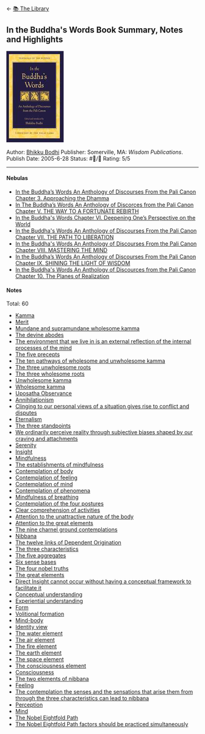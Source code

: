 \<- [📚 The Library](🔮%20The%20Cosmos/The%20Library.md)

## In the Buddha's Words Book Summary, Notes and Highlights

[ ![150](5BE2ABEC-635B-41AD-B177-3892CE30F8AB.jpeg) ](https://www.amazon.com/gp/aw/d/B003XF1LIO/ref=tmm_kin_swatch_0?ie=UTF8&qid=1650578812&sr=8-1)

Author: [Bhikku Bodhi]()
Publisher: Somerville, MA: *Wisdom Publications*.
Publish Date: 2005-6-28
Status: #💫/💫 
Rating: 5/5

---

#### Nebulas

* [In the Buddha’s Words An Anthology of Discourses From the Pali Canon Chapter 3. Approaching the Dhamma](In%20the%20Buddha%E2%80%99s%20Words%20An%20Anthology%20of%20Discourses%20From%20the%20Pali%20Canon%20Chapter%203.%20Approaching%20the%20Dhamma.md)
* [In The Buddha’s Words An Anthology of Discorces from the Pali Canon Chapter V. THE WAY TO A FORTUNATE REBIRTH](In%20The%20Buddha%E2%80%99s%20Words%20An%20Anthology%20of%20Discorces%20from%20the%20Pali%20Canon%20Chapter%20V.%20THE%20WAY%20TO%20A%20FORTUNATE%20REBIRTH.md)
* [In the Buddha's Words Chapter VI. Deepening One’s Perspective on the World](In%20the%20Buddha's%20Words%20Chapter%20VI.%20Deepening%20One%E2%80%99s%20Perspective%20on%20the%20World.md)
* [In the Buddha's Words An Anthology of Discourses From the Pali Canon Chapter VII. THE PATH TO LIBERATION](In%20the%20Buddha's%20Words%20An%20Anthology%20of%20Discourses%20From%20the%20Pali%20Canon%20Chapter%20VII.%20THE%20PATH%20TO%20LIBERATION.md)
* [In the Buddha's Words An Anthology of Discourses From the Pali Canon Chapter VIII. MASTERING THE MIND](In%20the%20Buddha's%20Words%20An%20Anthology%20of%20Discourses%20From%20the%20Pali%20Canon%20Chapter%20VIII.%20MASTERING%20THE%20MIND.md)
* [In the Buddha’s Words An Anthology of Discourses From the Pali Canon Chapter IX. SHINING THE LIGHT OF WISDOM](In%20the%20Buddha%E2%80%99s%20Words%20An%20Anthology%20of%20Discourses%20From%20the%20Pali%20Canon%20Chapter%20IX.%20SHINING%20THE%20LIGHT%20OF%20WISDOM.md)
* [In the Buddha's Words An Anthology of Discources from the Pali Canon Chapter 10. The Planes of Realization](In%20the%20Buddha's%20Words%20An%20Anthology%20of%20Discources%20from%20the%20Pali%20Canon%20Chapter%2010.%20The%20Planes%20of%20Realization.md)

#### Notes

Total: 60

* [Kamma](Kamma.md)
* [Merit](Merit.md)
* [Mundane and supramundane wholesome kamma](Mundane%20and%20supramundane%20wholesome%20kamma.md) 
* [The devine abodes](The%20devine%20abodes.md) 
* [The environment that we live in is an external reflection of the internal processes of the mind](The%20environment%20that%20we%20live%20in%20is%20an%20external%20reflection%20of%20the%20internal%20processes%20of%20the%20mind.md)
* [The five precepts](The%20five%20precepts.md)
* [The ten pathways of wholesome and unwholesome kamma](The%20ten%20pathways%20of%20wholesome%20and%20unwholesome%20kamma.md)
* [The three unwholesome roots](The%20three%20unwholesome%20roots.md)
* [The three wholesome roots](The%20three%20wholesome%20roots.md)
* [Unwholesome kamma](Unwholesome%20kamma.md)
* [Wholesome kamma](Wholesome%20kamma.md)
* [Uposatha Observance](Uposatha%20Observance.md)
* [Annihilationism](Annihilationism.md)
* [Clinging to our personal views of a situation gives rise to conflict and disputes](Clinging%20to%20our%20personal%20views%20of%20a%20situation%20gives%20rise%20to%20conflict%20and%20disputes.md)
* [Eternalism](Eternalism.md) 
* [The three standpoints](The%20three%20standpoints.md)
* [We ordinarily perceive reality through subjective biases shaped by our craving and attachments](We%20ordinarily%20perceive%20reality%20through%20subjective%20biases%20shaped%20by%20our%20craving%20and%20attachments.md)
* [Serenity](Serenity.md)
* [Insight](Insight.md)
* [Mindfulness](Mindfulness.md)
* [The establishments of mindfulness](The%20establishments%20of%20mindfulness.md)
* [Contemplation of body](Contemplation%20of%20body.md)
* [Contemplation of feeling](Contemplation%20of%20feeling.md)
* [Contemplation of mind](Contemplation%20of%20mind.md)
* [Contemplation of phenomena](Contemplation%20of%20phenomena.md)
* [Mindfulness of breathing](Mindfulness%20of%20breathing.md)
* [Contemplation of the four postures](Contemplation%20of%20the%20four%20postures.md)
* [Clear comprehension of activities](Clear%20comprehension%20of%20activities.md)
* [Attention to the unattractive nature of the body](Attention%20to%20the%20unattractive%20nature%20of%20the%20body.md)
* [Attention to the great elements](Attention%20to%20the%20great%20elements.md)
* [The nine charnel ground contemplations](The%20nine%20charnel%20ground%20contemplations.md)
* [Nibbana](Nibbana.md)
* [The twelve links of Dependent Origination](The%20twelve%20links%20of%20Dependent%20Origination.md)
* [The three characteristics](The%20three%20characteristics.md)
* [The five aggregates](The%20five%20aggregates.md)
* [Six sense bases](Six%20sense%20bases.md)
* [The four nobel truths](The%20four%20nobel%20truths.md)
* [The great elements](The%20great%20elements.md)
* [Direct Insight cannot occur without having a conceptual framework to facilitate it](Direct%20Insight%20cannot%20occur%20without%20having%20a%20conceptual%20framework%20to%20facilitate%20it.md)
* [Conceptual understanding](Conceptual%20understanding.md)
* [Experiential understanding](Experiential%20understanding.md)
* [Form](Form.md)
* [Volitional formation](Volitional%20formation.md)
* [Mind-body](Mind-body.md)
* [Identity view](Identity%20view.md)
* [The water element](The%20water%20element.md)
* [The air element](The%20air%20element.md) 
* [The fire element](The%20fire%20element.md)
* [The earth element](The%20earth%20element.md)
* [The space element](The%20space%20element.md)
* [The consciousness element](The%20consciousness%20element.md)
* [Consciousness](Consciousness.md)
* [The two elements of nibbana](The%20two%20elements%20of%20nibbana.md)
* [Feeling](Feeling.md)
* [The contemplation the senses and the sensations that arise them from through the three characteristics can lead to nibbana](The%20contemplation%20the%20senses%20and%20the%20sensations%20that%20arise%20them%20from%20through%20the%20three%20characteristics%20can%20lead%20to%20nibbana.md)
* [Perception](Perception.md)
* [Mind](Mind.md)
* [The Nobel Eightfold Path](The%20Nobel%20Eightfold%20Path.md)
* [The Nobel Eightfold Path factors should be practiced simultaneously](The%20Nobel%20Eightfold%20Path%20factors%20should%20be%20practiced%20simultaneously.md)
